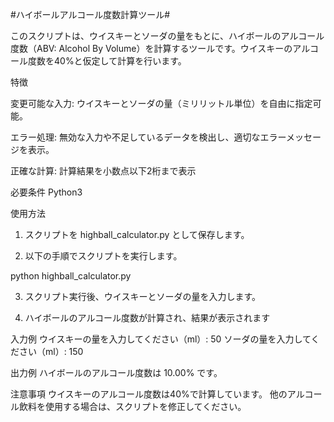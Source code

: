 #ハイボールアルコール度数計算ツール#

このスクリプトは、ウイスキーとソーダの量をもとに、ハイボールのアルコール度数（ABV: Alcohol By Volume）を計算するツールです。ウイスキーのアルコール度数を40%と仮定して計算を行います。

特徴

変更可能な入力: ウイスキーとソーダの量（ミリリットル単位）を自由に指定可能。

エラー処理: 無効な入力や不足しているデータを検出し、適切なエラーメッセージを表示。

正確な計算: 計算結果を小数点以下2桁まで表示

必要条件
Python3

使用方法

1. スクリプトを highball_calculator.py として保存します。


2. 以下の手順でスクリプトを実行します。

python highball_calculator.py


3. スクリプト実行後、ウイスキーとソーダの量を入力します。


4. ハイボールのアルコール度数が計算され、結果が表示されます

入力例
ウイスキーの量を入力してください（ml）: 50
ソーダの量を入力してください（ml）: 150

出力例
ハイボールのアルコール度数は 10.00% です。

注意事項
ウイスキーのアルコール度数は40%で計算しています。
他のアルコール飲料を使用する場合は、スクリプトを修正してください。
